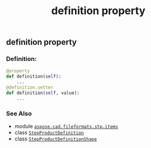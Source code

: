 ﻿---
title: definition property
second_title: Aspose.CAD for Python via .NET API References
description: 
type: docs
weight: 30
url: /aspose.cad.fileformats.stp.items/stepproductdefinitionshape/definition/
is_root: false
---

## definition property

### Definition:
```python
@property
def definition(self):
    ...
@definition.setter
def definition(self, value):
    ...
```

### See Also
* module [`aspose.cad.fileformats.stp.items`](../../)
* class [`StepProductDefinition`](/cad/python-net/aspose.cad.fileformats.stp.items/stepproductdefinition)
* class [`StepProductDefinitionShape`](/cad/python-net/aspose.cad.fileformats.stp.items/stepproductdefinitionshape)
